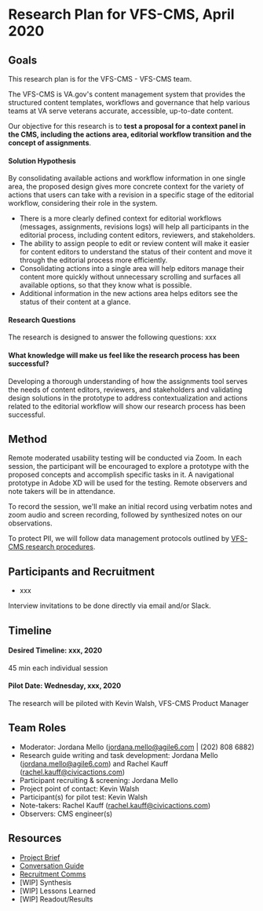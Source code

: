 # Research Plan for VFS-CMS, April 2020

## Goals
This research plan is for the VFS-CMS - VFS-CMS team.

The VFS-CMS is VA.gov's content management system that provides the structured content templates, workflows and governance that help various teams at VA serve veterans accurate, accessible, up-to-date content.

Our objective for this research is to **test a proposal for a context panel in the CMS, including the actions area, editorial workflow transition and the concept of assignments**. 

#### Solution Hypothesis
By consolidating available actions and workflow information in one single area, the proposed design gives more concrete context for the variety of actions that users can take with a revision in a specific stage of the editorial workflow, considering their role in the system.
- There is a more clearly defined context for editorial workflows (messages, assignments, revisions logs) will help all participants in the editorial process, including content editors, reviewers, and stakeholders.
- The ability to assign people to edit or review content will make it easier for content editors to understand the status of their content and move it through the editorial process more efficiently.
- Consolidating actions into a single area will help editors manage their content more quickly without unnecessary scrolling and surfaces all available options, so that they know what is possible.
- Additional information in the new actions area helps editors see the status of their content at a glance.

#### Research Questions
The research is designed to answer the following questions:
xxx

#### What knowledge will make us feel like the research process has been successful?
Developing a thorough understanding of how the assignments tool serves the needs of content editors, reviewers, and stakeholders and validating design solutions in the prototype to address contextualization and actions related to the editorial workflow will show our research process has been successful.

## Method	
Remote moderated usability testing will be conducted via Zoom. In each session, the participant will be encouraged to explore a prototype with the proposed concepts and accomplish specific tasks in it. A navigational prototype in Adobe XD will be used for the testing. Remote observers and note takers will be in attendance.

To record the session, we'll make an initial record using verbatim notes and zoom audio and screen recording, followed by synthesized notes on our observations.

To protect PII, we will follow data management protocols outlined by [VFS-CMS research procedures](https://github.com/department-of-veterans-affairs/va.gov-team/tree/master/platform/cms/authoring-experience/research/research-procedures).

## Participants and Recruitment	
- xxx

Interview invitations to be done directly via email and/or Slack.

## Timeline

#### Desired Timeline: xxx, 2020
45 min each individual session

#### Pilot Date: Wednesday, xxx, 2020
The research will be piloted with Kevin Walsh, VFS-CMS Product Manager 

## Team Roles 	
- Moderator: Jordana Mello (jordana.mello@agile6.com | (202) 808 6882)
- Research guide writing and task development: Jordana Mello (jordana.mello@agile6.com) and Rachel Kauff (rachel.kauff@civicactions.com)
- Participant recruiting & screening:	Jordana Mello
- Project point of contact:	Kevin Walsh
- Participant(s) for pilot test: Kevin Walsh
- Note-takers: Rachel Kauff (rachel.kauff@civicactions.com)
- Observers: CMS engineer(s) 

## Resources	
* [Project Brief](https://github.com/department-of-veterans-affairs/va.gov-team/tree/master/platform/cms)
* [Conversation Guide]()
* [Recruitment Comms]()
* [WIP] Synthesis	
* [WIP] Lessons Learned
* [WIP] Readout/Results

